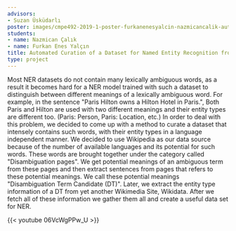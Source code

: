 ```yaml
---
advisors:
- Suzan Üsküdarlı
poster: images/cmpe492-2019-1-poster-furkanenesyalcin-nazmicancalik-automated_dataset_curation_for_ner.jpg
students:
- name: Nazmican Çalık
- name: Furkan Enes Yalçın
title: Automated Curation of a Dataset for Named Entity Recognition from Wikipedia
type: project
---
```


Most NER datasets do not contain many lexically ambiguous words, as a result it becomes hard for a NER model trained with such a dataset to distinguish between different meanings of a lexically ambiguous word. For example, in the sentence "Paris Hilton owns a Hilton Hotel in Paris.", Both Paris and Hilton are used with two different meanings and their entity types are different too. (Paris: Person, Paris: Location, etc.) In order to deal with this problem, we decided to come up with a method to curate a dataset that intensely contains such words, with their entity types in a language independent manner. We decided to use Wikipedia as our data source because of the number of available languages and its potential for such words. These words are brought together under the category called "Disambiguation pages". We get potential meanings of an ambiguous term from these pages and then extract sentences from pages that refers to these potential meanings. We call these potential meanings "Disambiguation Term Candidate (DT)". Later, we extract the entity type information of a DT from yet another Wikimedia Site, Wikidata. After we fetch all of these information we gather them all and create a useful data set for NER.


{{< youtube 06VcWgPPw_U >}}